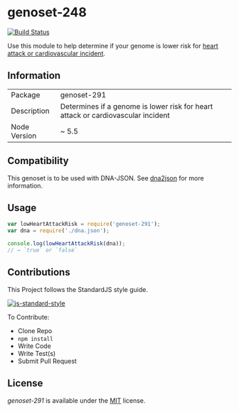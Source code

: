 # genoset-248
[![Build Status](https://travis-ci.org/calweb/genoset-291.png?branch=master)](https://travis-ci.org/calweb/genoset-291)

Use this module to help determine if your genome is lower risk for [heart attack or cardiovascular incident](http://www.snpedia.com/index.php/Gs291).

## Information

<table>
<tr>
<td>Package</td><td>genoset-291</td>
</tr>
<tr>
<td>Description</td>
<td>Determines if a genome is lower risk for heart attack or cardiovascular incident</td>
</tr>
<tr>
<td>Node Version</td>
<td>~ 5.5</td>
</tr>
</table>

## Compatibility

This genoset is to be used with DNA-JSON. See [dna2json](https://github.com/genomejs/dna2json) for more information.

## Usage

```js
var lowHeartAttackRisk = require('genoset-291');
var dna = require('./dna.json');

console.log(lowHeartAttackRisk(dna));
// → `true` or `false`
```

## Contributions

This Project follows the StandardJS style guide.

[![js-standard-style](https://cdn.rawgit.com/feross/standard/master/badge.svg)](https://github.com/feross/standard)

To Contribute:

- Clone Repo
- `npm install`
- Write Code
- Write Test(s)
- Submit Pull Request

## License

_genoset-291_ is available under the [MIT](https://mths.be/mit) license.
